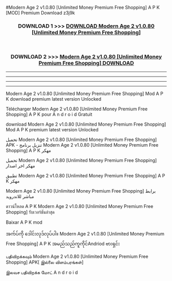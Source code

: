 #Modern Age 2  v1.0.80 [Unlimited Money Premium Free Shopping] A P K [MOD] Premium Download z3j9k



<div align="center">

<h3>DOWNLOAD 1 >>> <a href="https://teeasianyam.web.app?sq=Modern Age 2  v1.0.80 [Unlimited Money Premium Free Shopping]">DOWNLOAD Modern Age 2  v1.0.80 [Unlimited Money Premium Free Shopping] </a></h3><br>

<h3>DOWNLOAD 2 >>> <a href="https://teeasianyam.web.app?sq=Modern Age 2  v1.0.80 [Unlimited Money Premium Free Shopping] ">Modern Age 2  v1.0.80 [Unlimited Money Premium Free Shopping]  DOWNLOAD </a></h3>

</div>


----------------------------------------------------------

----------------------------------------------------------

----------------------------------------------------------

----------------------------------------------------------


Modern Age 2  v1.0.80 [Unlimited Money Premium Free Shopping]  Mod A P K download premium latest version Unlocked

Télécharger Modern Age 2  v1.0.80 [Unlimited Money Premium Free Shopping]  A P K pour A n d r o i d Gratuit

download Modern Age 2  v1.0.80 [Unlimited Money Premium Free Shopping]  Mod A P K premium latest version Unlocked

تحميل Modern Age 2  v1.0.80 [Unlimited Money Premium Free Shopping]  APK - تنزيل برنامج Modern Age 2  v1.0.80 [Unlimited Money Premium Free Shopping]  A P K مهكر

تحميل Modern Age 2  v1.0.80 [Unlimited Money Premium Free Shopping]  مهكر اخر اصدار

تطبيق Modern Age 2  v1.0.80 [Unlimited Money Premium Free Shopping]  A P K مهكر

Modern Age 2  v1.0.80 [Unlimited Money Premium Free Shopping]  برابط مباشر للاندرويد

ดาวน์โหลด A P K Modern Age 2  v1.0.80 [Unlimited Money Premium Free Shopping]  รับเวอร์ชันล่าสุด

Baixar A P K mod

အက်ပ်ကို ဒေါင်းလုဒ်လုပ်ပါ။ Modern Age 2  v1.0.80 [Unlimited Money Premium Free Shopping]  A P K အမည်သည်ကူကိုင်Andriod ဗားရှင်း

பதிவிறக்கவும் Modern Age 2  v1.0.80 [Unlimited Money Premium Free Shopping]  APK[ இல்லை விளம்பரங்கள்] 
 
இலவச பதிவிறக்க மோட் A n d r o i d




